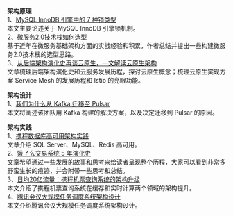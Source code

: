 **架构原理**  
1、[MySQL InnoDB 引擎中的 7 种锁类型](https://mp.weixin.qq.com/s/2VHDVbZdJxldjVFQqzCC7A)  
本文主要论述关于 MySQL InnoDB 引擎锁机制。  
2、[微服务2.0技术栈如何选型](https://mp.weixin.qq.com/s/NHt2Slb9VtgAEa-NfAQTzQ)  
基于近年在微服务基础架构方面的实战经验和积累，作者总结并提出一些构建微服务2.0技术栈的选型思路。  
3、[从后端架构演化史再谈云原生，一文解读云原生架构](https://mp.weixin.qq.com/s/4KFO4xKJNrHT_aSYDuVzaA)  
文章梳理后端架构演化史和云服务发展历程，探讨云原生概念；梳理云原生实现方案 Service Mesh 的发展历程和 Istio 的亮眼功能。  

**架构设计**  
1、[我们为什么从 Kafka 迁移至 Pulsar](https://mp.weixin.qq.com/s/hNF-n32_J753PnYX8qmrng)  
本文将阐述该团队用 Kafka 构建的解决方案，以及决定迁移到 Pulsar 的原因。  

**架构实践**  
1、[携程数据库高可用架构实践](https://mp.weixin.qq.com/s/9MFp9fpY8Seydwm7XGly-Q)  
文章介绍 SQL Server、MySQL、Redis 高可用。  
2、[饿了么交易系统 5 年演化史](https://mp.weixin.qq.com/s/SEVUWIUyTTq5sfflkC1XEw)  
文章希望通过一些发展的故事和思考来给读者呈现整个历程，大家可以看到非常多野蛮生长的痕迹，并会附带一些思考和总结。  
3、[日均20亿流量：携程机票查询系统的架构升级](https://mp.weixin.qq.com/s/4tOQX1UeO1xQeE_w5QBWMg)  
本文介绍了携程机票查询系统在缓存和实时计算两个领域的架构提升。  
4、[腾讯会议大规模任务调度系统架构设计](https://mp.weixin.qq.com/s/Wx3ICG9vwP9FJgMTIj1FSg)  
本文介绍腾讯会议大规模任务调度系统架构设计。
